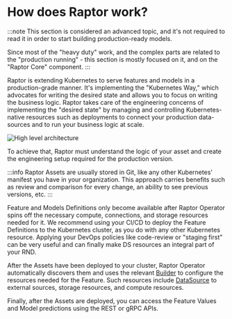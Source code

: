 # How does Raptor work?

:::note
This section is considered an advanced topic, and it's not required to read it in order to start building
production-ready models.

Since most of the "heavy duty" work, and the complex parts are related to the "production running" - this section is
mostly focused on it, and on the "Raptor Core" component.
:::

Raptor is extending Kubernetes to serve features and models in a production-grade manner. It's implementing the
"Kubernetes Way," which advocates for writing the desired state and allows you to focus on writing the business logic.
Raptor takes care of the engineering concerns of implementing the "desired state" by managing and controlling
Kubernetes-native resources such as deployments to connect your production data-sources and to run your business logic
at scale.

![High level architecture](pathname:///assets/high-level-diagram.png)

To achieve that, Raptor must understand the logic of your asset and create the engineering setup required for the
production version.

:::info
Raptor Assets are usually stored in Git, like any other Kubernetes' manifest you have in your organization.
This approach carries benefits such as review and comparison for every change, an ability to see previous versions, etc.
:::

Feature and Models Definitions only become available after Raptor Operator spins off the necessary compute, connections,
and storage resources needed for it.
We recommend using your CI/CD to deploy the Feature Definitions to the Kubernetes cluster, as you do with any other
Kubernetes resource. Applying your DevOps policies like code-review or "staging first" can be very useful and can
finally make DS resources an integral part of your RND.

After the Assets have been deployed to your cluster, Raptor Operator automatically discovers them and uses
the relevant [Builder](./how-does-raptor-work/feature-builders) to configure the resources needed for the Feature. Such
resources include [DataSource](/reference/how-does-raptor-work/datasources) to external sources, storage
resources, and compute resources.

Finally, after the Assets are deployed, you can access the Feature Values and Model predictions using the REST or gRPC
APIs.